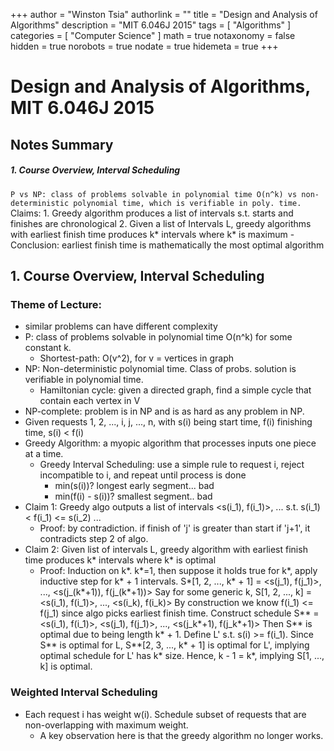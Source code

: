 +++
author = "Winston Tsia"
authorlink = ""
title = "Design and Analysis of Algorithms"
description = "MIT 6.046J 2015"
tags = [
    "Algorithms"
]
categories = [
    "Computer Science"
]
math = true
notaxonomy = false
hidden = true
norobots = true
nodate = true
hidemeta = true
+++

# Design and Analysis of Algorithms, MIT 6.046J 2015 
## Notes Summary
##### 1. Course Overview, Interval Scheduling
` P vs NP: class of problems solvable in polynomial time O(n^k) vs non-deterministic polynomial time, which is verifiable in poly. time.
` Claims:
    1. Greedy algorithm produces a list of intervals s.t. starts and finishes are chronological
    2. Given a list of Intervals L, greedy algorithms with earliest finish time produces k* intervals where k* is maximum
    - Conclusion: earliest finish time is mathematically the most optimal algorithm

## 1. Course Overview, Interval Scheduling

### Theme of Lecture:
- similar problems can have different complexity
- P: class of problems solvable in polynomial time O(n^k) for some constant k. 
    - Shortest-path: O(v^2), for v = vertices in graph
- NP: Non-deterministic polynomial time. Class of probs. solution is verifiable in polynomial time.
    - Hamiltonian cycle: given a directed graph, find a simple cycle that contain each vertex in V
- NP-complete: problem is in NP and is as hard as any problem in NP. 
- Given requests 1, 2, ..., i, j, ..., n, with s(i) being start time, f(i) finishing time, s(i) < f(i)
- Greedy Algorithm: a myopic algorithm that processes inputs one piece at a time. 
    - Greedy Interval Scheduling: use a simple rule to request i, reject incompatible to i, and repeat until process is done
        - min(s(i))? longest early segment... bad
        - min(f(i) - s(i))? smallest segment.. bad
- Claim 1: Greedy algo outputs a list of intervals <s(i_1), f(i_1)>, ... s.t. s(i_1) < f(i_1) <= s(i_2) ...
    - Proof: by contradiction. if finish of 'j' is greater than start if 'j+1', it contradicts step 2 of algo.
- Claim 2: Given list of intervals L, greedy algorithm with earliest finish time produces k* intervals where k* is optimal
    - Proof: Induction on k*. k*=1, then suppose it holds true for k*, apply inductive step for k* + 1 intervals.
        S*[1, 2, ..., k* + 1] = <s(j_1), f(j_1)>, ..., <s(j_(k*+1)), f(j_(k*+1))>
    Say for some generic k, 
        S[1, 2, ..., k] = <s(i_1), f(i_1)>, ..., <s(i_k), f(i_k)> 
    By construction we know f(i_1) <= f(j_1) since algo picks earliest finish time. Construct schedule 
        S** = <s(i_1), f(i_1)>, <s(j_1), f(j_1)>, ..., <s(j_k*+1), f(j_k*+1)>
    Then S** is optimal due to being length k* + 1. Define L' s.t. s(i) >= f(i_1). Since S** is optimal for L, S**[2, 3, ..., k* + 1] is optimal for L', implying optimal schedule for L' has k* size. Hence, k - 1 = k*, implying S[1, ..., k] is optimal.

### Weighted Interval Scheduling
- Each request i has weight w(i). Schedule subset of requests that are non-overlapping with maximum weight.
    - A key observation here is that the greedy algorithm no longer works.